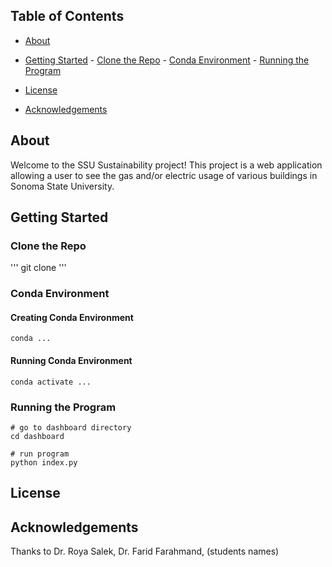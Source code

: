 ## Table of Contents
- [About](#about)
      
- [Getting Started](#getting-started)
      - [Clone the Repo](#clone-the-repo)
      - [Conda Environment](#conda-environment)
      - [Running the Program](#running-the-program)
    
- [License](#license)
  
- [Acknowledgements](#acknowledgements)

## About
Welcome to the SSU Sustainability project! This project is a web application allowing a user to see the gas and/or electric usage of various buildings in Sonoma State University.

## Getting Started

### Clone the Repo
'''
git clone <repository url>
'''

### Conda Environment

#### Creating Conda Environment
```
conda ...
```

#### Running Conda Environment
```
conda activate ...
```

### Running the Program
```
# go to dashboard directory
cd dashboard

# run program
python index.py
```

## License

## Acknowledgements
Thanks to Dr. Roya Salek, Dr. Farid Farahmand, (students names)
